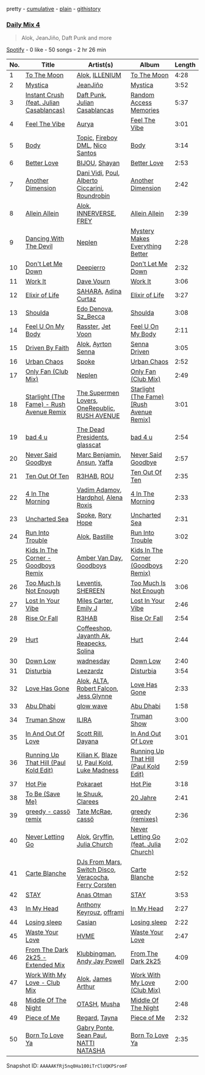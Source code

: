 pretty - [cumulative](/playlists/cumulative/37i9dQZF1E3ait2RxIZVMp.md) - [plain](/playlists/plain/37i9dQZF1E3ait2RxIZVMp) - [githistory](https://github.githistory.xyz/mdn522/spotify-playlist-archive/blob/main/playlists/plain/37i9dQZF1E3ait2RxIZVMp)

### [Daily Mix 4](https://open.spotify.com/playlist/37i9dQZF1E3ait2RxIZVMp)

> Alok, JeanJiño, Daft Punk and more

[Spotify](https://open.spotify.com/user/spotify) - 0 like - 50 songs - 2 hr 26 min

| No. | Title | Artist(s) | Album | Length |
|---|---|---|---|---|
| 1 | [To The Moon](https://open.spotify.com/track/1UqrEdmUZallXzeHpUyAkY) | [Alok](https://open.spotify.com/artist/0NGAZxHanS9e0iNHpR8f2W), [ILLENIUM](https://open.spotify.com/artist/45eNHdiiabvmbp4erw26rg) | [To The Moon](https://open.spotify.com/album/3C961iftDuFI3ZeozGtsGN) | 4:28 |
| 2 | [Mystica](https://open.spotify.com/track/5G86O8fUaFMg0syxZVOCjV) | [JeanJiño](https://open.spotify.com/artist/3qCx2KCdxS3wKdRpKarZKN) | [Mystica](https://open.spotify.com/album/1C93VAJ73LF1SJFV3olpjS) | 3:52 |
| 3 | [Instant Crush \(feat\. Julian Casablancas\)](https://open.spotify.com/track/2cGxRwrMyEAp8dEbuZaVv6) | [Daft Punk](https://open.spotify.com/artist/4tZwfgrHOc3mvqYlEYSvVi), [Julian Casablancas](https://open.spotify.com/artist/1rAv1GhTQ2rmG94p9lU3rB) | [Random Access Memories](https://open.spotify.com/album/4m2880jivSbbyEGAKfITCa) | 5:37 |
| 4 | [Feel The Vibe](https://open.spotify.com/track/6xz30Edw1NngbFhfe3Bcdb) | [Aurya](https://open.spotify.com/artist/529hIc53iNGXYo5AcCyjU8) | [Feel The Vibe](https://open.spotify.com/album/0om5M4hzCXHtrRZgH9xECl) | 3:01 |
| 5 | [Body](https://open.spotify.com/track/3hH3ypxqE0JwYq4mfyYmlD) | [Topic](https://open.spotify.com/artist/0u6GtibW46tFX7koQ6uNJZ), [Fireboy DML](https://open.spotify.com/artist/75VKfyoBlkmrJFDqo1o2VY), [Nico Santos](https://open.spotify.com/artist/3A9B6c1CrSPauiOblw7pWz) | [Body](https://open.spotify.com/album/77lRJx359HvAd8fcFqbbO8) | 3:14 |
| 6 | [Better Love](https://open.spotify.com/track/4qJcJb00xhkdZdljKIoLJn) | [BIJOU](https://open.spotify.com/artist/3abRKajGbb3kLMy9AWzfMA), [Shayan](https://open.spotify.com/artist/5pOyB5GTPmBekPeDXbAuac) | [Better Love](https://open.spotify.com/album/5syPeO4pBjC3rVT6a0UUgC) | 2:53 |
| 7 | [Another Dimension](https://open.spotify.com/track/7zJmW0066jDBr2uUNthpzQ) | [Dani Vidi](https://open.spotify.com/artist/1273CkIB0lP8EWV7OoqiKc), [Poul](https://open.spotify.com/artist/3c4NvPspCtP5coqUMzZtHj), [Alberto Ciccarini](https://open.spotify.com/artist/3zw2PGpf4w7YefHvDAdcyS), [Roundrobin](https://open.spotify.com/artist/6lzdsHJPRvkOydWYIQjnQc) | [Another Dimension](https://open.spotify.com/album/3TlWssPww9ndK52cZqK73j) | 2:42 |
| 8 | [Allein Allein](https://open.spotify.com/track/0FlTOYJxfZvYsXf8Cyahyt) | [Alok](https://open.spotify.com/artist/0NGAZxHanS9e0iNHpR8f2W), [INNERVERSE](https://open.spotify.com/artist/0lIiVp6FVbJR2utszYQhNf), [FREY](https://open.spotify.com/artist/5F96KjVVl5nnGRkXs8E8Za) | [Allein Allein](https://open.spotify.com/album/2xSMhp31viwXmp1oZGKdLs) | 2:39 |
| 9 | [Dancing With The Devil](https://open.spotify.com/track/3ijHOKeVhtcl4btXfQFgd1) | [Neplen](https://open.spotify.com/artist/3thanoEXYy73q5N7U9rjsR) | [Mystery Makes Everything Better](https://open.spotify.com/album/3xL62sALjqYKapEhIFDYtv) | 2:28 |
| 10 | [Don't Let Me Down](https://open.spotify.com/track/6c44c5B4FwnMNpMj9vb5zS) | [Deepierro](https://open.spotify.com/artist/6RjLqpWiji9AdDMVNm6QrX) | [Don't Let Me Down](https://open.spotify.com/album/4FfNe3Aa0oIvcIysmhUI4T) | 2:32 |
| 11 | [Work It](https://open.spotify.com/track/5ie4YbDJ1IcH2Osr4kXojt) | [Dave Vourn](https://open.spotify.com/artist/2qQmtPlECf4bzfSbC1xRS1) | [Work It](https://open.spotify.com/album/3ed4lQd4Sd181MksMvhUpM) | 3:06 |
| 12 | [Elixir of Life](https://open.spotify.com/track/3Zbs4svztn8Rujf6PD834l) | [SAHARA](https://open.spotify.com/artist/7bcqrseatanMqwN895KIMY), [Adina Curtaz](https://open.spotify.com/artist/5u7V0YTpKa9vhNtIXxK6l4) | [Elixir of Life](https://open.spotify.com/album/02ed8GmJ0jqn3sonIDNlKd) | 3:27 |
| 13 | [Shoulda](https://open.spotify.com/track/4exhvKSMXquMIz0KgKUyLR) | [Edo Denova](https://open.spotify.com/artist/5Hqp0kICHwRN032ZqT4p8O), [Sz\_Becca](https://open.spotify.com/artist/1s3yGnPax0rulMTRBv8nrm) | [Shoulda](https://open.spotify.com/album/1hBVb78kKnN2rZTsMhEYBo) | 3:08 |
| 14 | [Feel U On My Body](https://open.spotify.com/track/2k7AbwAfCy8MGLySoOqziy) | [Rasster](https://open.spotify.com/artist/3LVYHgfHgCTy3QSRt5kKQg), [Jet Voon](https://open.spotify.com/artist/3Ip7r1nfPWJZng8CzlbjFN) | [Feel U On My Body](https://open.spotify.com/album/5gLrAtMCeqTAieUiT1ucTe) | 2:11 |
| 15 | [Driven By Faith](https://open.spotify.com/track/7IQgqHEZrY2n92f1afCdNr) | [Alok](https://open.spotify.com/artist/0NGAZxHanS9e0iNHpR8f2W), [Ayrton Senna](https://open.spotify.com/artist/2oTPCYBrkHHoK4ERKw2wxQ) | [Senna Driven](https://open.spotify.com/album/5OR3qKgc3gQYh7AFRhwVY4) | 3:05 |
| 16 | [Urban Chaos](https://open.spotify.com/track/6H0qZ5Eia0igxsnULvHKcJ) | [Spoke](https://open.spotify.com/artist/4f0WTQMfVyb9aH6FGqjHkd) | [Urban Chaos](https://open.spotify.com/album/28QYXjshETTFFB8sd2l3Cz) | 2:52 |
| 17 | [Only Fan \(Club Mix\)](https://open.spotify.com/track/1ZkGfKCNJ3kUTZo9JU7VF7) | [Neplen](https://open.spotify.com/artist/3thanoEXYy73q5N7U9rjsR) | [Only Fan \(Club Mix\)](https://open.spotify.com/album/2MgXa5C25gbrYdY4Gb3kaO) | 2:49 |
| 18 | [Starlight \(The Fame\) \- Rush Avenue Remix](https://open.spotify.com/track/041lAFRfSWim0KECPAG0y8) | [The Supermen Lovers](https://open.spotify.com/artist/08dJ0NJ9jMf8qdLmdhQ2yA), [OneRepublic](https://open.spotify.com/artist/5Pwc4xIPtQLFEnJriah9YJ), [RUSH AVENUE](https://open.spotify.com/artist/0BuZtV1vrh5miIrx1ZPgFP) | [Starlight \(The Fame\) \[Rush Avenue Remix\]](https://open.spotify.com/album/5W0tYis831ssKhp8ilJalZ) | 3:01 |
| 19 | [bad 4 u](https://open.spotify.com/track/33pxPxvzMBWooHeP0o2dqH) | [The Dead Presidents](https://open.spotify.com/artist/3O51TfEqbrRSAzhcrSn3Qq), [glasscat](https://open.spotify.com/artist/1iZIgKdk4aQdTSupTIcRSQ) | [bad 4 u](https://open.spotify.com/album/3DmRHpRsLY1pNTgf1Cq5Yk) | 2:54 |
| 20 | [Never Said Goodbye](https://open.spotify.com/track/4yDyluddbyIqhVwEpBamlX) | [Marc Benjamin](https://open.spotify.com/artist/05KjvP5zdwtEIgEazqblZw), [Ansun](https://open.spotify.com/artist/5UZG6OoWsLEtOIIRJ2IfDm), [Yaffa](https://open.spotify.com/artist/2dWDr94He2mT8CGS2gbP46) | [Never Said Goodbye](https://open.spotify.com/album/4hWAGmyjSBOKaaQ6WsgKoC) | 2:57 |
| 21 | [Ten Out Of Ten](https://open.spotify.com/track/1vr6OT3o3Amd1SXCr5TlWh) | [R3HAB](https://open.spotify.com/artist/6cEuCEZu7PAE9ZSzLLc2oQ), [ROU](https://open.spotify.com/artist/4pUoGQv3H8IsCJLsWGHeVB) | [Ten Out Of Ten](https://open.spotify.com/album/2Sr00goCrkDe8sbYP91EV2) | 2:35 |
| 22 | [4 In The Morning](https://open.spotify.com/track/1KTs9qPiWEruP42IwPMxqd) | [Vadim Adamov](https://open.spotify.com/artist/1g23tjoFuJdl7leExr1yE5), [Hardphol](https://open.spotify.com/artist/5JM7oXEfchFJubvapPZ7gq), [Alena Roxis](https://open.spotify.com/artist/3ezFQ0gOIn6g0ceLEcScCp) | [4 In The Morning](https://open.spotify.com/album/3wjBkjcmcKGLT5Czh0WCRx) | 2:33 |
| 23 | [Uncharted Sea](https://open.spotify.com/track/6HBij05RdWXmIevjJWXLdO) | [Spoke](https://open.spotify.com/artist/4f0WTQMfVyb9aH6FGqjHkd), [Rory Hope](https://open.spotify.com/artist/147kOGOemXIO7HPzrwoYSC) | [Uncharted Sea](https://open.spotify.com/album/514IMBr9VVmWzfNQERd85Q) | 2:31 |
| 24 | [Run Into Trouble](https://open.spotify.com/track/5C2mUkFTs51bizl4LAaqRy) | [Alok](https://open.spotify.com/artist/0NGAZxHanS9e0iNHpR8f2W), [Bastille](https://open.spotify.com/artist/7EQ0qTo7fWT7DPxmxtSYEc) | [Run Into Trouble](https://open.spotify.com/album/2Cfzwp8KLSsL7oul0sGirP) | 3:02 |
| 25 | [Kids In The Corner \- Goodboys Remix](https://open.spotify.com/track/6EIyNWCx1cSHDF9SEKeiWL) | [Amber Van Day](https://open.spotify.com/artist/6NFRBhq9SmNn1FAiRs9AEf), [Goodboys](https://open.spotify.com/artist/2nm38smINjms1LtczR0Cei) | [Kids In The Corner \(Goodboys Remix\)](https://open.spotify.com/album/6Sloyq6BIRcGycFCizVSZo) | 2:20 |
| 26 | [Too Much Is Not Enough](https://open.spotify.com/track/5KQjXKzX6VV5EUT2JV8mOd) | [Leventis](https://open.spotify.com/artist/3F6z7RXCcFGOoeRoPMPAYQ), [SHEREEN](https://open.spotify.com/artist/3YxrA7w97jWYBO6uyOaRzR) | [Too Much Is Not Enough](https://open.spotify.com/album/1zRb2MNntZqBthgGIObLYn) | 3:06 |
| 27 | [Lost In Your Vibe](https://open.spotify.com/track/5EaPr3zaXIEFq6QhcyI99N) | [Miles Carter](https://open.spotify.com/artist/4q7vtdUq9ydJNvvHiYMEGY), [Emily J](https://open.spotify.com/artist/5ChprbFpHquoq5pkUUdY0v) | [Lost In Your Vibe](https://open.spotify.com/album/4MVdhE2p3aYbarYl8QCwHv) | 2:46 |
| 28 | [Rise Or Fall](https://open.spotify.com/track/0utKSgpLU8PPWh8rTx5TyU) | [R3HAB](https://open.spotify.com/artist/6cEuCEZu7PAE9ZSzLLc2oQ) | [Rise Or Fall](https://open.spotify.com/album/3zD8OTVh7lKzY5ttZTYvYx) | 2:54 |
| 29 | [Hurt](https://open.spotify.com/track/4ISeBpk1ou2MWmPHK1YnS1) | [Coffeeshop](https://open.spotify.com/artist/4fPtMuPhGVwUEPW9g4dJlC), [Jayanth Ak](https://open.spotify.com/artist/2GBPeY3MPWhiJ7vZqfj7b7), [Reapecks](https://open.spotify.com/artist/1cJDuxx4WeP2RvwWZX7Ohq), [Solina](https://open.spotify.com/artist/30aS844d1Z9H1wjYvoPr9q) | [Hurt](https://open.spotify.com/album/23Fy0t3NIx1USt8TQD1bxF) | 2:44 |
| 30 | [Down Low](https://open.spotify.com/track/0mXrvJbFWxvvgsOi5A1ETN) | [wadnesday](https://open.spotify.com/artist/6gGOd7mZRPiqhcmQLOLC3c) | [Down Low](https://open.spotify.com/album/1wTUStHkMiCFM7cMEICG8H) | 2:40 |
| 31 | [Disturbia](https://open.spotify.com/track/3ZqsPSc0sf48oDTCSvjIsL) | [Leezardz](https://open.spotify.com/artist/4ZBGQhG4S0aY6mnzozufPn) | [Disturbia](https://open.spotify.com/album/6plpcVMz3ehz10utOhARvh) | 3:54 |
| 32 | [Love Has Gone](https://open.spotify.com/track/2KUAdU39pNYHy0zHnr8xHd) | [Alok](https://open.spotify.com/artist/0NGAZxHanS9e0iNHpR8f2W), [ALTA](https://open.spotify.com/artist/0PkXdpzJOcWmCvp4aqRsA5), [Robert Falcon](https://open.spotify.com/artist/5CVwY7MrkxGF1aM4f1u6Xk), [Jess Glynne](https://open.spotify.com/artist/4ScCswdRlyA23odg9thgIO) | [Love Has Gone](https://open.spotify.com/album/5ym4LpHEltp18DJE3CcOgv) | 2:33 |
| 33 | [Abu Dhabi](https://open.spotify.com/track/1Z7l1g13J2w2Fg4TRDZ71R) | [glow wave](https://open.spotify.com/artist/4TIAOBzIsnAtxEMEkG6CAd) | [Abu Dhabi](https://open.spotify.com/album/1kuOJoMutbId4CbbBcykr6) | 1:58 |
| 34 | [Truman Show](https://open.spotify.com/track/0YWr7ne5pL0gbLjQaWDvNz) | [ILIRA](https://open.spotify.com/artist/6mzs66iVW15C5iLt0JLt41) | [Truman Show](https://open.spotify.com/album/3jiu9SE8hMLCVL9e8iql5E) | 3:00 |
| 35 | [In And Out Of Love](https://open.spotify.com/track/7KzVyY5LTvBXsBDCvZajXi) | [Scott Rill](https://open.spotify.com/artist/7dNg7OLrxcWU9cVe3sQoMV), [Dayana](https://open.spotify.com/artist/5Vy6RSEJf7dqYyymV9T632) | [In And Out Of Love](https://open.spotify.com/album/6ShCHxh14IGGrTmJ2XVghO) | 3:01 |
| 36 | [Running Up That Hill \(Paul Kold Edit\)](https://open.spotify.com/track/57Bajo1nszuDGKNcXRN7nl) | [Kilian K](https://open.spotify.com/artist/04sHHRws8Q7apGxRnUnjQs), [Blaze U](https://open.spotify.com/artist/2qY02HUpBMVIy3oGX8URf1), [Paul Kold](https://open.spotify.com/artist/5eXjoiEVMHa1cZkmyPsZMJ), [Luke Madness](https://open.spotify.com/artist/4NI1RIviCLkITDZxRqrqMV) | [Running Up That Hill \(Paul Kold Edit\)](https://open.spotify.com/album/3uPSa8BifoILkA1vWb4SLR) | 2:59 |
| 37 | [Hot Pie](https://open.spotify.com/track/5ri1lyWEHFHI7oFtBSP7mQ) | [Pokaraet](https://open.spotify.com/artist/1RuD1Ta6AkU7DGmJ5uQvpT) | [Hot Pie](https://open.spotify.com/album/0GwYi5NGH7F310m8OiOEj1) | 3:18 |
| 38 | [To Be \(Save Me\)](https://open.spotify.com/track/6fd4PoP5pMx7dqtCqIszlW) | [le Shuuk](https://open.spotify.com/artist/7bH17jyjkwMPMh9AS8EH0u), [Clarees](https://open.spotify.com/artist/5preGCl6y5PCh5UYFQSlDl) | [20 Jahre](https://open.spotify.com/album/5NWuSARy4hZVNsTaeoPqfN) | 2:41 |
| 39 | [greedy \- cassö remix](https://open.spotify.com/track/4MhxagNeAqtTdy9ht8tQo5) | [Tate McRae](https://open.spotify.com/artist/45dkTj5sMRSjrmBSBeiHym), [cassö](https://open.spotify.com/artist/5wCmhq5J2hPwL2r0eKurxn) | [greedy \(remixes\)](https://open.spotify.com/album/0dIpV8isK5mSDnSm8odPWW) | 2:36 |
| 40 | [Never Letting Go](https://open.spotify.com/track/50aavjIFmj5VB6Cxkcx2X7) | [Alok](https://open.spotify.com/artist/0NGAZxHanS9e0iNHpR8f2W), [Gryffin](https://open.spotify.com/artist/2ZRQcIgzPCVaT9XKhXZIzh), [Julia Church](https://open.spotify.com/artist/4dHGNdVhBxCJUyMk9dR727) | [Never Letting Go \(feat\. Julia Church\)](https://open.spotify.com/album/3D4noTUY4HJPPf3Swo3XM9) | 2:02 |
| 41 | [Carte Blanche](https://open.spotify.com/track/1XlNM6RJI7fvS8M9nRPH2i) | [DJs From Mars](https://open.spotify.com/artist/1pmwwNA38kkkJwEMWe8hLD), [Switch Disco](https://open.spotify.com/artist/4dEayBlrVBjaQOktGkmWki), [Veracocha](https://open.spotify.com/artist/1DT2WEMQmEJ3yRmTaqzrXd), [Ferry Corsten](https://open.spotify.com/artist/2ohlvFf9PBsDELdRstPtlP) | [Carte Blanche](https://open.spotify.com/album/56wJnEvCBREPIvckv16MDW) | 2:52 |
| 42 | [STAY](https://open.spotify.com/track/6c7E3TGDlRMYgriMDcU7Tq) | [Anas Otman](https://open.spotify.com/artist/66kee8oYRhl1zR7PvNCpU9) | [STAY](https://open.spotify.com/album/1eahVPIhL0C7Z32yBMbSDW) | 3:53 |
| 43 | [In My Head](https://open.spotify.com/track/0UJ55vY4Mn8SYj6o6kWaWi) | [Anthony Keyrouz](https://open.spotify.com/artist/0y4czH6DnvpftiSoy7V3HY), [offrami](https://open.spotify.com/artist/733pYGuQ9xwCh15uK2VWT1) | [In My Head](https://open.spotify.com/album/6iLhUKx2Pgbdj8yJB6hbZ4) | 2:27 |
| 44 | [Losing sleep](https://open.spotify.com/track/2zjm8Q7ipJvhVo66BHyXd8) | [Casian](https://open.spotify.com/artist/6X937Y9iHCXGPwSDhBbSiK) | [Losing sleep](https://open.spotify.com/album/75qHRkEJXdqVarc3O3vHkI) | 2:22 |
| 45 | [Waste Your Love](https://open.spotify.com/track/6pPQ2P4RzhlmApRxDeaK6g) | [HVME](https://open.spotify.com/artist/2o08sCWF5yyo2G4DCiT7T9) | [Waste Your Love](https://open.spotify.com/album/0xlcbSK3E65O1h493KM0Dd) | 2:47 |
| 46 | [From The Dark 2k25 \- Extended Mix](https://open.spotify.com/track/729yunnWiqSNtbJAZuAWcf) | [Klubbingman](https://open.spotify.com/artist/7aLdm3fTrtk2XiP0GJeFHl), [Andy Jay Powell](https://open.spotify.com/artist/6LcWcssoNHGP2WHVA9Fk51) | [From The Dark 2k25](https://open.spotify.com/album/2ENMA1T3VQBOLQTzhZNIYO) | 4:09 |
| 47 | [Work With My Love \- Club Mix](https://open.spotify.com/track/5HdMZqrxWA7TMB5ws10gCV) | [Alok](https://open.spotify.com/artist/0NGAZxHanS9e0iNHpR8f2W), [James Arthur](https://open.spotify.com/artist/4IWBUUAFIplrNtaOHcJPRM) | [Work With My Love \(Club Mix\)](https://open.spotify.com/album/78Ojq5aclYdPZFgz5i0V6t) | 2:00 |
| 48 | [Middle Of The Night](https://open.spotify.com/track/1aDH4f9wnU3iXHXzpGITrN) | [OTASH](https://open.spotify.com/artist/3lWH59JER2slR937o2bnvK), [Musha](https://open.spotify.com/artist/0oK2R3VfaVpT7xDGEFByWU) | [Middle Of The Night](https://open.spotify.com/album/5AqfkTqpeGj4kpqAhImXia) | 2:48 |
| 49 | [Piece of Me](https://open.spotify.com/track/2fK8c5T8vXoO7BidKZxBBO) | [Regard](https://open.spotify.com/artist/4ofCBoyEiGSePFAG500xev), [Tayna](https://open.spotify.com/artist/5Cj0xJrG2k8TPOJQ1vdAmZ) | [Piece of Me](https://open.spotify.com/album/3EGEQruQWbcXlUPlkPWhOQ) | 2:32 |
| 50 | [Born To Love Ya](https://open.spotify.com/track/5Nwh8kghoqebxmco5ZWbDt) | [Gabry Ponte](https://open.spotify.com/artist/5ENS85nZShljwNgg4wFD7D), [Sean Paul](https://open.spotify.com/artist/3Isy6kedDrgPYoTS1dazA9), [NATTI NATASHA](https://open.spotify.com/artist/1GDbiv3spRmZ1XdM1jQbT7) | [Born To Love Ya](https://open.spotify.com/album/4dx4jGH35HYUcRT6vNQjPo) | 2:35 |

Snapshot ID: `AAAAAKfRj5nq0Ha100iTrClUQKPSromF`
